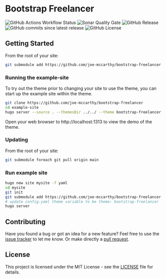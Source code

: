 # Bootstrap Freelancer

![GitHub Actions Workflow Status](https://img.shields.io/github/actions/workflow/status/joe-mccarthy/bootstrap-freelancer/deploy-example.yml?branch=main&cacheSeconds=1)
![Sonar Quality Gate](https://img.shields.io/sonar/quality_gate/joe-mccarthy_bootstrap-freelancer?server=https%3A%2F%2Fsonarcloud.io&cacheSeconds=1)
![GitHub Release](https://img.shields.io/github/v/release/joe-mccarthy/bootstrap-freelancer?sort=semver&?cacheSeconds=1)
![GitHub commits since latest release](https://img.shields.io/github/commits-since/joe-mccarthy/bootstrap-freelancer/latest?cacheSeconds=1)
![GitHub License](https://img.shields.io/github/license/joe-mccarthy/bootstrap-freelancer?cacheSeconds=1)

## Getting Started

From the root of your site:

```bash
git submodule add https://github.com/joe-mccarthy/bootstrap-freelancer themes/bootstrap-freelancer
```

### Running the example-site

To try out the theme prior to changing your site to use the theme, you can start up the example site within the theme.

```bash
git clone https://github.com/joe-mccarthy/bootstrap-freelancer
cd example-site
hugo server --source . --themesDir ../../ --theme bootstrap-freelancer
```

Open your web browser to http://localhost:1313 to view the demo of the theme.

### Updating

From the root of your site:

```bash
git submodule foreach git pull origin main
```

### Run example site

```bash
hugo new site mysite -f yaml
cd mysite
git init
git submodule add https://github.com/joe-mccarthy/bootstrap-freelancer themes/bootstrap-freelancer
# update config.yaml theme variable to be theme: bootstrap-freelancer
hugo server
```
## Contributing

Have you found a bug or got an idea for a new feature? Feel free to use the [issue tracker](https://github.com/joe-mccarthy/bootstrap-freelancer/issues) to let me know. Or make directly a [pull request](https://github.com/joe-mccarthy/bootstrap-freelancer/pulls).

## License

This project is licensed under the MIT License - see the [LICENSE](LICENSE) file for details.
